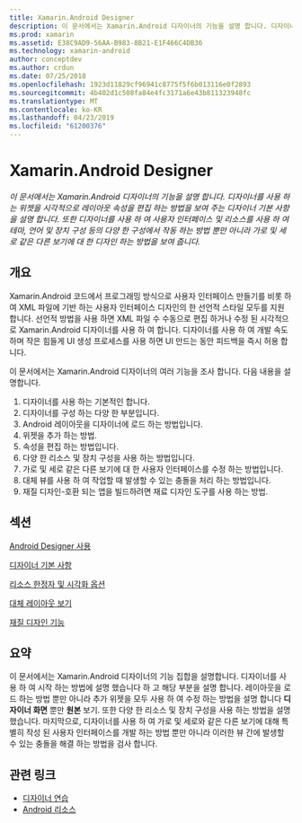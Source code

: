 ```yaml
---
title: Xamarin.Android Designer
description: 이 문서에서는 Xamarin.Android 디자이너의 기능을 설명 합니다. 디자이너를 사용 하는 위젯을 시각적으로 레이아웃 속성을 편집 하는 방법을 보여 주는 디자이너 기본 사항을 설명 합니다. 또한 디자이너를 사용 하 여 사용자 인터페이스 및 리소스를 사용 하 여 테마, 언어 및 장치 구성 등의 다양 한 구성에서 작동 하는 방법 뿐만 아니라 가로 및 세로 같은 다른 보기에 대 한 디자인 하는 방법을 보여 줍니다.
ms.prod: xamarin
ms.assetid: E38C9AD9-56AA-B983-8B21-E1F466C4DB36
ms.technology: xamarin-android
author: conceptdev
ms.author: crdun
ms.date: 07/25/2018
ms.openlocfilehash: 1923d11829cf96941c8775f5f6b013116e0f2893
ms.sourcegitcommit: 4b402d1c508fa84e4fc3171a6e43b811323948fc
ms.translationtype: MT
ms.contentlocale: ko-KR
ms.lasthandoff: 04/23/2019
ms.locfileid: "61200376"
---
```

# <a name="xamarinandroid-designer"></a>Xamarin.Android Designer

_이 문서에서는 Xamarin.Android 디자이너의 기능을 설명 합니다. 디자이너를 사용 하는 위젯을 시각적으로 레이아웃 속성을 편집 하는 방법을 보여 주는 디자이너 기본 사항을 설명 합니다. 또한 디자이너를 사용 하 여 사용자 인터페이스 및 리소스를 사용 하 여 테마, 언어 및 장치 구성 등의 다양 한 구성에서 작동 하는 방법 뿐만 아니라 가로 및 세로 같은 다른 보기에 대 한 디자인 하는 방법을 보여 줍니다._


## <a name="overview"></a>개요

Xamarin.Android 코드에서 프로그래밍 방식으로 사용자 인터페이스 만들기를 비롯 하 여 XML 파일에 기반 하는 사용자 인터페이스 디자인의 한 선언적 스타일 모두를 지원 합니다.
선언적 방법을 사용 하면 XML 파일 수 수동으로 편집 하거나 수정 된 시각적으로 Xamarin.Android 디자이너를 사용 하 여 합니다. 디자이너를 사용 하 여 개발 속도 하며 작은 힘들게 UI 생성 프로세스를 사용 하면 UI 만드는 동안 피드백을 즉시 허용 합니다.

이 문서에서는 Xamarin.Android 디자이너의 여러 기능을 조사 합니다. 다음 내용을 설명합니다.

1.  디자이너를 사용 하는 기본적인 합니다.
2.  디자이너를 구성 하는 다양 한 부분입니다.
3.  Android 레이아웃을 디자이너에 로드 하는 방법입니다.
4.  위젯을 추가 하는 방법.
5.  속성을 편집 하는 방법입니다.
6.  다양 한 리소스 및 장치 구성을 사용 하는 방법입니다.
7.  가로 및 세로 같은 다른 보기에 대 한 사용자 인터페이스를 수정 하는 방법입니다. 
8.  대체 뷰를 사용 하 여 작업할 때 발생할 수 있는 충돌을 처리 하는 방법입니다. 
9.  재질 디자인-호환 되는 앱을 빌드하려면 재료 디자인 도구를 사용 하는 방법.



## <a name="sections"></a>섹션

 [Android Designer 사용](~/android/user-interface/android-designer/designer-walkthrough.md)

 [디자이너 기본 사항](~/android/user-interface/android-designer/designer-basics.md)

 [리소스 한정자 및 시각화 옵션](~/android/user-interface/android-designer/resource-qualifiers.md)

 [대체 레이아웃 보기](~/android/user-interface/android-designer/alternative-layout-views.md)

 [재질 디자인 기능](~/android/user-interface/android-designer/material-design-features.md)



## <a name="summary"></a>요약

이 문서에서는 Xamarin.Android 디자이너의 기능 집합을 설명합니다.
디자이너를 사용 하 여 시작 하는 방법에 설명 했습니다 하 고 해당 부분을 설명 합니다. 레이아웃을 로드 하는 방법 뿐만 아니라 추가 위젯을 모두 사용 하 여 수정 하는 방법을 설명 합니다 **디자이너 화면** 뿐만 **원본** 보기. 또한 다양 한 리소스 및 장치 구성을 사용 하는 방법을 설명 했습니다. 마지막으로, 디자이너를 사용 하 여 가로 및 세로와 같은 다른 보기에 대해 특별히 작성 된 사용자 인터페이스를 개발 하는 방법 뿐만 아니라 이러한 뷰 간에 발생할 수 있는 충돌을 해결 하는 방법을 검사 합니다.



## <a name="related-links"></a>관련 링크

- [디자이너 연습](~/android/user-interface/android-designer/designer-walkthrough.md)
- [Android 리소스](~/android/app-fundamentals/resources-in-android/index.md)
